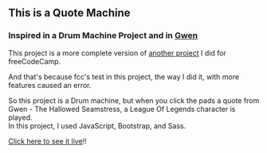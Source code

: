 ## This is a Quote Machine  
### Inspired in a Drum Machine Project and in [Gwen](https://www.leagueoflegends.com/en-us/champions/gwen/#:~:text=Gwen%20hurls%20a%20needle%20that,to%20unlock%20the%20next%20one.)

This project is a more complete version of [another project](https://github.com/jvitoralb/Drum-Machine-FCC) I did for freeCodeCamp.

And that's because fcc's test in this project, the way I did it, with more features caused an error.

So this project is a Drum machine, but when you click the pads a quote from Gwen - The Hallowed Seamstress, a League Of Legends character is played.  
In this project, I used JavaScript, Bootstrap, and Sass.

[Click here to see it live](https://jvitoralb.github.io/Gwen-QuotesMach/)!!